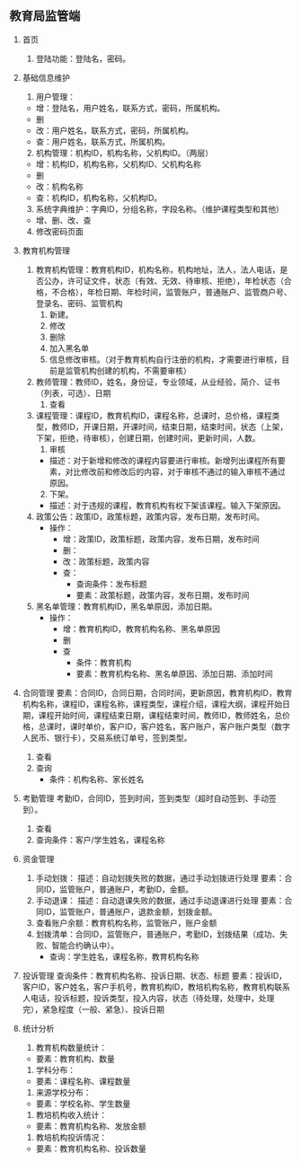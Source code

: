 ## 教育局监管端

1. 首页
   1. 登陆功能：登陆名，密码。
2. 基础信息维护
   1. 用户管理：
     - 增：登陆名，用户姓名，联系方式，密码，所属机构。
     - 删
     - 改：用户姓名，联系方式，密码，所属机构。
     - 查：用户姓名，联系方式，所属机构。
   2. 机构管理：机构ID，机构名称，父机构ID。（两层）
   - 增：机构ID，机构名称，父机构ID、父机构名称
   - 删
   - 改：机构名称
   - 查：机构ID，机构名称，父机构ID。
   3. 系统字典维护：字典ID，分组名称，字段名称。（维护课程类型和其他）
   - 增、删、改、查

   4. 修改密码页面
3. 教育机构管理
   1. 教育机构管理：教育机构ID，机构名称，机构地址，法人，法人电话，是否公办，许可证文件，状态（有效、无效、待审核、拒绝），年检状态（合格，不合格），年检日期、年检时间，监管账户，普通账户、监管商户号、登录名、密码、监管机构
      1. 新建。
      2. 修改
      3. 删除
      4. 加入黑名单
      5. 信息修改审核。（对于教育机构自行注册的机构，才需要进行审核，目前是监管机构创建的机构，不需要审核）
   2. 教师管理：教师ID，姓名，身份证，专业领域，从业经验，简介、证书（列表，可选）、日期
      1. 查看
   3. 课程管理：课程ID，教育机构ID，课程名称，总课时，总价格，课程类型，教师ID，开课日期，开课时间，结束日期，结束时间，状态（上架，下架，拒绝，待审核），创建日期，创建时间，更新时间，人数。
      1. 审核
       - 描述：对于新增和修改的课程内容要进行审核。新增列出课程所有要素，对比修改前和修改后的内容，对于审核不通过的输入审核不通过原因。
      2. 下架。
       - 描述：对于违规的课程，教育机构有权下架该课程。输入下架原因。
   4. 政策公告：政策ID，政策标题，政策内容，发布日期，发布时间。
      - 操作：
        - 增：政策ID，政策标题，政策内容，发布日期，发布时间
        - 删：
        - 改：政策标题，政策内容
        - 查：
          - 查询条件：发布标题
          - 要素：政策标题，政策内容，发布日期，发布时间
   5. 黑名单管理：教育机构ID，黑名单原因，添加日期。
      - 操作：
        - 增：教育机构ID，教育机构名称、黑名单原因
        - 删
        - 查
          - 条件：教育机构
          - 要素：教育机构名称、黑名单原因、添加日期、添加时间
4. 合同管理
   要素：合同ID，合同日期，合同时间，更新原因，教育机构ID，教育机构名称，课程ID，课程名称，课程类型，课程介绍，课程大纲，课程开始日期，课程开始时间，课程结束日期，课程结束时间，教师ID，教师姓名，总价格，总课时，课时单价，客户ID，客户姓名，客户账户，客户账户类型（数字人民币、银行卡），交易系统订单号，签到类型。
   1. 查看
   2. 查询
      - 条件：机构名称、家长姓名
5. 考勤管理
   考勤ID，合同ID，签到时间，签到类型（超时自动签到、手动签到）。
   1. 查看
   2. 查询条件：客户/学生姓名，课程名称
6. 资金管理
   1. 手动划拨：
      描述：自动划拨失败的数据，通过手动划拨进行处理
      要素：合同ID，监管账户，普通账户，考勤ID，金额。
   2. 手动退课：
      描述：自动退课失败的数据，通过手动退课进行处理
      要素：合同ID，监管账户，普通账户，退款金额，划拨金额。
   3. 查看账户余额：教育机构名称，监管账户，账户金额
   4. 划拨清单：合同ID，监管账户，普通账户，考勤ID，划拨结果（成功、失败、智能合约确认中）。
      - 查询：学生姓名，课程名称，教育机构名称
7. 投诉管理
   查询条件：教育机构名称、投诉日期、状态、标题
   要素：投诉ID，客户ID，客户姓名，客户手机号，教育机构ID，教培机构名称，教育机构联系人电话，投诉标题，投诉类型，投入内容，状态（待处理，处理中，处理完），紧急程度（一般、紧急）、投诉日期
8. 统计分析
   1. 教育机构数量统计：
   - 要素：教育机构、数量
   1. 学科分布：
   - 要素：课程名称、课程数量
   1. 来源学校分布：
   - 要素：学校名称、学生数量
   1. 教培机构收入统计：
   - 要素：教育机构名称、发放金额
   1. 教培机构投诉情况：
   - 要素：教育机构名称、投诉数量